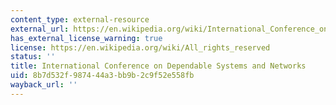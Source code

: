 ```yaml
---
content_type: external-resource
external_url: https://en.wikipedia.org/wiki/International_Conference_on_Dependable_Systems_and_Networks
has_external_license_warning: true
license: https://en.wikipedia.org/wiki/All_rights_reserved
status: ''
title: International Conference on Dependable Systems and Networks
uid: 8b7d532f-9874-44a3-bb9b-2c9f52e558fb
wayback_url: ''
---
```

